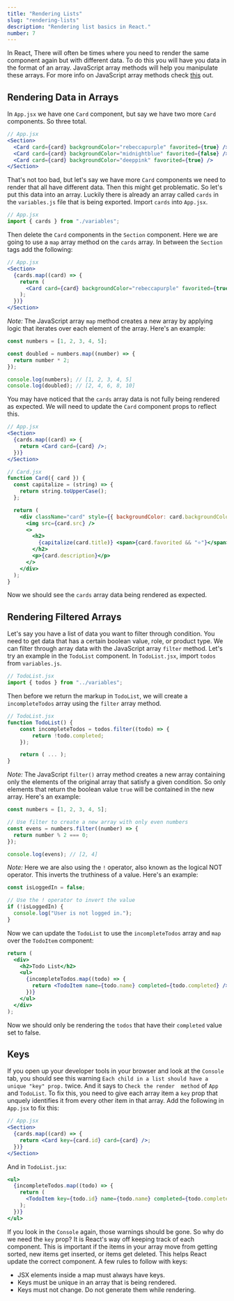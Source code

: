 ```yaml
---
title: "Rendering Lists"
slug: "rendering-lists"
description: "Rendering list basics in React."
number: 7
---
```


In React, There will often be times where you need to render the same component again but with different data. To do this you will have you data in the format of an array. JavaScript array methods will help you manipulate these arrays. For more info on JavaScript array methods check [this](https://developer.mozilla.org/en-US/docs/Web/JavaScript/Reference/Global_Objects/Array) out.

## Rendering Data in Arrays

In `App.jsx` we have one `Card` component, but say we have two more `Card` components. So three total.

```jsx
// App.jsx
<Section>
  <Card card={card} backgroundColor="rebeccapurple" favorited={true} />
  <Card card={card} backgroundColor="midnightblue" favorited={false} />
  <Card card={card} backgroundColor="deeppink" favorited={true} />
</Section>
```

That's not too bad, but let's say we have more `Card` components we need to render that all have different data. Then this might get problematic. So let's put this data into an array. Luckily there is already an array called `cards` in the `variables.js` file that is being exported. Import `cards` into `App.jsx`.

```jsx
// App.jsx
import { cards } from "./variables";
```

Then delete the `Card` components in the `Section` component. Here we are going to use a `map` array method on the `cards` array. In between the `Section` tags add the following:

```jsx
// App.jsx
<Section>
  {cards.map((card) => {
    return (
      <Card card={card} backgroundColor="rebeccapurple" favorited={true} />
    );
  })}
</Section>
```

_Note:_ The JavaScript array `map` method creates a new array by applying logic that iterates over each element of the array. Here's an example:

```js
const numbers = [1, 2, 3, 4, 5];

const doubled = numbers.map((number) => {
  return number * 2;
});

console.log(numbers); // [1, 2, 3, 4, 5]
console.log(doubled); // [2, 4, 6, 8, 10]
```

You may have noticed that the `cards` array data is not fully being rendered as expected. We will need to update the `Card` component props to reflect this.

```jsx
// App.jsx
<Section>
  {cards.map((card) => {
    return <Card card={card} />;
  })}
</Section>
```

```jsx
// Card.jsx
function Card({ card }) {
  const capitalize = (string) => {
    return string.toUpperCase();
  };

  return (
    <div className="card" style={{ backgroundColor: card.backgroundColor }}>
      <img src={card.src} />
      <>
        <h2>
          {capitalize(card.title)} <span>{card.favorited && "⭐️"}</span>
        </h2>
        <p>{card.description}</p>
      </>
    </div>
  );
}
```

Now we should see the `cards` array data being rendered as expected.

## Rendering Filtered Arrays

Let's say you have a list of data you want to filter through condition. You need to get data that has a certain boolean value, role, or product type. We can filter through array data with the JavaScript array `filter` method. Let's try an example in the `TodoList` component. In `TodoList.jsx`, import `todos` from `variables.js`.

```jsx
// TodoList.jsx
import { todos } from "../variables";
```

Then before we return the markup in `TodoList`, we will create a `incompleteTodos` array using the `filter` array method.

```jsx
// TodoList.jsx
function TodoList() {
    const incompleteTodos = todos.filter((todo) => {
        return !todo.completed;
    });

    return ( ... );
}
```

_Note:_ The JavaScript `filter()` array method creates a new array containing only the elements of the original array that satisfy a given condition. So only elements that return the boolean value `true` will be contained in the new array. Here's an example:

```js
const numbers = [1, 2, 3, 4, 5];

// Use filter to create a new array with only even numbers
const evens = numbers.filter((number) => {
  return number % 2 === 0;
});

console.log(evens); // [2, 4]
```

_Note:_ Here we are also using the `!` operator, also known as the logical NOT operator. This inverts the truthiness of a value. Here's an example:

```jsx
const isLoggedIn = false;

// Use the ! operator to invert the value
if (!isLoggedIn) {
  console.log("User is not logged in.");
}
```

Now we can update the `TodoList` to use the `incompleteTodos` array and `map` over the `TodoItem` component:

```jsx
return (
  <div>
    <h2>Todo List</h2>
    <ul>
      {incompleteTodos.map((todo) => {
        return <TodoItem name={todo.name} completed={todo.completed} />;
      })}
    </ul>
  </div>
);
```

Now we should only be rendering the `todos` that have their `completed` value set to false.

## Keys

If you open up your developer tools in your browser and look at the `Console` tab, you should see this warning `Each child in a list should have a unique "key" prop.` twice. And it says to `Check the render  method` of `App` and `TodoList`. To fix this, you need to give each array item a `key` prop that unquely identifies it from every other item in that array. Add the following in `App.jsx` to fix this:

```jsx
// App.jsx
<Section>
  {cards.map((card) => {
    return <Card key={card.id} card={card} />;
  })}
</Section>
```

And in `TodoList.jsx`:

```jsx
<ul>
  {incompleteTodos.map((todo) => {
    return (
      <TodoItem key={todo.id} name={todo.name} completed={todo.completed} />
    );
  })}
</ul>
```

If you look in the `Console` again, those warnings should be gone. So why do we need the `key` prop? It is React's way off keeping track of each component. This is important if the items in your array move from getting sorted, new items get inserted, or items get deleted. This helps React update the correct component. A few rules to follow with keys:

- JSX elements inside a map must always have keys.
- Keys must be unique in an array that is being rendered.
- Keys must not change. Do not generate them while rendering.
